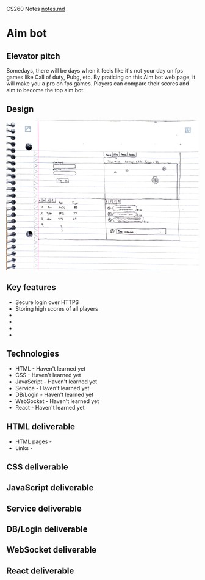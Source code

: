 CS260 Notes
[notes.md](https://github.com/gwanghong/startup/blob/main/notes.md)

# Aim bot
  ## Elevator pitch
  Somedays, there will be days when it feels like it's not your day on fps games like Call of duty, Pubg, etc.
  By praticing on this Aim bot web page, it will make you a pro on fps games.
  Players can compare their scores and aim to become the top aim bot.
## Design
  ![Alt text](sketch_scan.JPG)

## Key features
* Secure login over HTTPS
* Storing high scores of all players
* 
* 
* 
* 
## Technologies
* HTML -        Haven't learned yet
* CSS -         Haven't learned yet
* JavaScript -  Haven't learned yet
* Service -     Haven't learned yet
* DB/Login -    Haven't learned yet
* WebSocket -   Haven't learned yet
* React -       Haven't learned yet
## HTML deliverable
* HTML pages - 
* Links - 

## CSS deliverable

## JavaScript deliverable

## Service deliverable

## DB/Login deliverable

## WebSocket deliverable

## React deliverable
